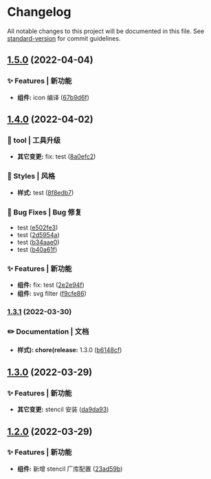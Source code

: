 # Changelog

All notable changes to this project will be documented in this file. See [standard-version](https://github.com/conventional-changelog/standard-version) for commit guidelines.

## [1.5.0](https://github.com/LK-Champ/web-components-ui-design/compare/v1.4.0...v1.5.0) (2022-04-04)


### ✨ Features | 新功能

* **组件:** icon 编译 ([67b9d6f](https://github.com/LK-Champ/web-components-ui-design/commit/67b9d6f2e70b345210121191908c63438b448e79))

## [1.4.0](https://github.com/LK-Champ/web-components-ui-design/compare/v1.3.1...v1.4.0) (2022-04-02)


### 🚀 tool | 工具升级

* **其它变更:** fix: test ([8a0efc2](https://github.com/LK-Champ/web-components-ui-design/commit/8a0efc2c3bc2ace1b3121d8cf6b87d2c89d10117))


### 💄 Styles | 风格

* **样式:** test ([8f8edb7](https://github.com/LK-Champ/web-components-ui-design/commit/8f8edb767e9f8f9af96ad608b7ec795300772c4a))


### 🐛 Bug Fixes | Bug 修复

* test ([e502fe3](https://github.com/LK-Champ/web-components-ui-design/commit/e502fe30581c5763c536b9210de8c13493c94087))
* test ([2d5954a](https://github.com/LK-Champ/web-components-ui-design/commit/2d5954ac1377bb5410d4628630487f2221746fa8))
* test ([b34aae0](https://github.com/LK-Champ/web-components-ui-design/commit/b34aae049c819e3bccf8505bcb3f0b7ad0a032d4))
* test ([b40a61f](https://github.com/LK-Champ/web-components-ui-design/commit/b40a61fd8014255f88c50e086c8e05146970dee7))


### ✨ Features | 新功能

* **组件:** fix: test ([2e2e94f](https://github.com/LK-Champ/web-components-ui-design/commit/2e2e94f3a262df5ad7c8ef5f6ceb8329e5e5cbe6))
* **组件:** svg filter ([f9cfe86](https://github.com/LK-Champ/web-components-ui-design/commit/f9cfe868ddac936c570cc1165634e0568eb5da5b))

### [1.3.1](https://github.com/LK-Champ/web-components-ui-design/compare/v1.3.0...v1.3.1) (2022-03-30)


### ✏️ Documentation | 文档

* **样式): chore(release:** 1.3.0 ([b6148cf](https://github.com/LK-Champ/web-components-ui-design/commit/b6148cf97910ea17b953970c08aa328960d4cdbe))

## [1.3.0](https://github.com/LK-Champ/web-components-ui-design/compare/v1.2.0...v1.3.0) (2022-03-29)


### ✨ Features | 新功能

* **其它变更:** stencil 安装 ([da9da93](https://github.com/LK-Champ/web-components-ui-design/commit/da9da933a82102b936352cf3a17f8d64fe76ee52))

## [1.2.0](https://github.com/LK-Champ/web-components-ui-design/compare/v1.1.1...v1.2.0) (2022-03-29)


### ✨ Features | 新功能

* **组件:** 新增 stencil 厂库配置 ([23ad59b](https://github.com/LK-Champ/web-components-ui-design/commit/23ad59ba34d36abeeeeb65e5b8518777b988b96b))
